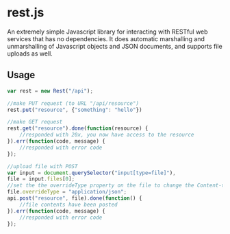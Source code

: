 # rest.js
An extremely simple Javascript library for interacting with RESTful web 
services that has no dependencies. It does automatic marshalling and 
unmarshalling of Javascript objects and JSON documents, and supports 
file uploads as well. 

## Usage

```javascript
var rest = new Rest("/api");

//make PUT request (to URL "/api/resource")
rest.put("resource", {"something": "hello"})

//make GET request
rest.get("resource").done(function(resource) {
	//responded with 20x, you now have access to the resource
}).err(function(code, message) {
	//responded with error code
});

//upload file with POST
var input = document.querySelector("input[type=file]"),
file = input.files[0];
//set the the overrideType property on the file to change the Content-type header
file.overrideType = "application/json";
api.post("resource", file).done(function() {
	//file contents have been posted
}).err(function(code, message) {
	//responded with error code
});
```
